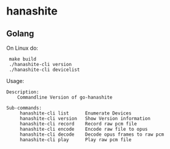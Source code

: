 # hanashite

## Golang
On Linux do:

     make build
     ./hanashite-cli version
     ./hanashite-cli devicelist


Usage:

    Description:
        Commandline Version of go-hanashite

    Sub-commands:
         hanashite-cli list      Enumerate Devices
         hanashite-cli version   Show Version information
         hanashite-cli record    Record raw pcm file
         hanashite-cli encode    Encode raw file to opus
         hanashite-cli decode    Decode opus frames to raw pcm
         hanashite-cli play      Play raw pcm file


